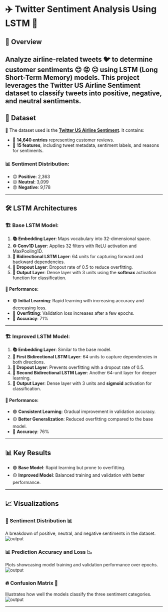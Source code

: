# ✈️ Twitter Sentiment Analysis Using LSTM 🌟

## 🚀 Overview
Analyze airline-related tweets 🐦 to determine customer sentiments 😊 😡 😐 using **LSTM (Long Short-Term Memory)** models. This project leverages the **Twitter US Airline Sentiment** dataset to classify tweets into **positive**, **negative**, and **neutral** sentiments.  
---

## 📄 Dataset  
📂 The dataset used is the [**Twitter US Airline Sentiment**](https://www.kaggle.com/datasets/crowdflower/twitter-airline-sentiment). It contains:  
- 📝 **14,640 entries** representing customer reviews.  
- 🧮 **15 features**, including tweet metadata, sentiment labels, and reasons for sentiments.  

### 📊 Sentiment Distribution:  
- 😊 **Positive**: 2,363  
- 😐 **Neutral**: 3,099  
- 😡 **Negative**: 9,178  
---

## 🛠️ LSTM Architectures  

### 🏗️ **Base LSTM Model:**  
1. **📚 Embedding Layer**: Maps vocabulary into 32-dimensional space.  
2. **⚙️ Conv1D Layer**: Applies 32 filters with ReLU activation and MaxPooling1D.  
3. **🔄 Bidirectional LSTM Layer**: 64 units for capturing forward and backward dependencies.  
4. **🚧 Dropout Layer**: Dropout rate of 0.5 to reduce overfitting.  
5. **🎯 Output Layer**: Dense layer with 3 units using the **softmax** activation function for classification.  

#### 🧪 **Performance:**  
- 🟢 **Initial Learning**: Rapid learning with increasing accuracy and decreasing loss.  
- 🔴 **Overfitting**: Validation loss increases after a few epochs.
- 🎯 **Accuracy**: 71%
---

### 🏗️ **Improved LSTM Model:**  
1. **📚 Embedding Layer**: Similar to the base model.  
2. **🔄 First Bidirectional LSTM Layer**: 64 units to capture dependencies in both directions.  
3. **🚧 Dropout Layer**: Prevents overfitting with a dropout rate of 0.5.  
4. **🔄 Second Bidirectional LSTM Layer**: Another 64-unit layer for deeper learning.  
5. **🎯 Output Layer**: Dense layer with 3 units and **sigmoid** activation for classification.  

#### 🧪 **Performance:**  
- 🟢 **Consistent Learning**: Gradual improvement in validation accuracy.  
- 🟡 **Better Generalization**: Reduced overfitting compared to the base model.
- 🎯 **Accuracy**: 76%
---

## 📊 Key Results  
- 🟢 **Base Model**: Rapid learning but prone to overfitting.  
- 🟡 **Improved Model**: Balanced training and validation with better performance.  
---

## 📈 Visualizations  

### 🧩 Sentiment Distribution 📊  
A breakdown of positive, neutral, and negative sentiments in the dataset.  
![output](https://github.com/user-attachments/assets/aa60e4f5-abcb-461d-b69d-4fb64b654dae)

### 📊 Prediction Accuracy and Loss 📉  
Plots showcasing model training and validation performance over epochs.  
![output](https://github.com/user-attachments/assets/130bd463-d761-4375-a46d-fa74be6eea67)


### 🔥 Confusion Matrix 🔢  
Illustrates how well the models classify the three sentiment categories.  
![output](https://github.com/user-attachments/assets/5551d605-26de-407b-ae50-8f16066ee94b)

---
